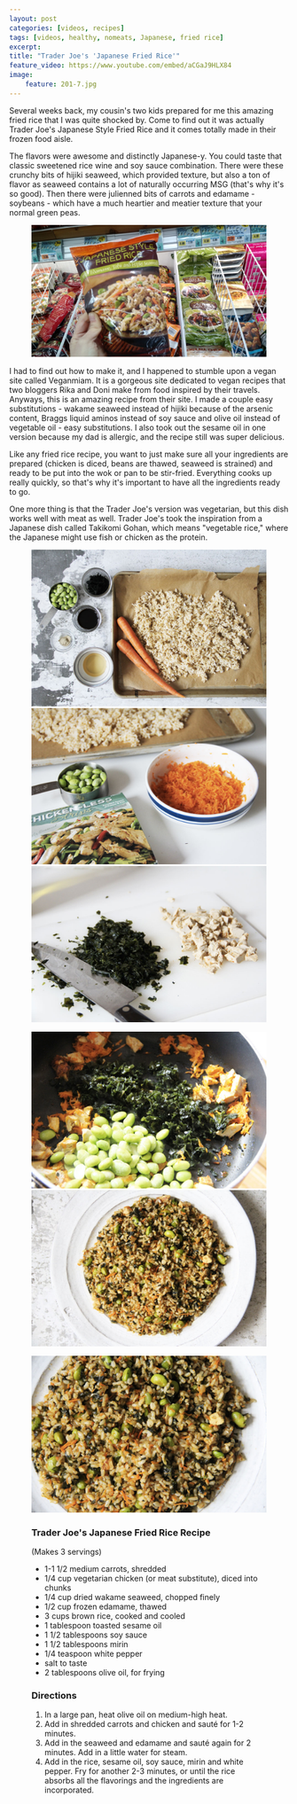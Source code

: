 ```yaml
---
layout: post
categories: [videos, recipes]
tags: [videos, healthy, nomeats, Japanese, fried rice]
excerpt: 
title: "Trader Joe's 'Japanese Fried Rice'" 
feature_video: https://www.youtube.com/embed/aCGaJ9HLX84
image:
    feature: 201-7.jpg
---
```


Several weeks back, my cousin's two kids prepared for me this amazing fried rice that I was quite shocked by.  Come to find out it was actually Trader Joe's Japanese Style Fried Rice and it comes totally made in their frozen food aisle.

The flavors were awesome and distinctly Japanese-y.  You could taste that classic sweetened rice wine and soy sauce combination.  There were these crunchy bits of hijiki seaweed, which provided texture, but also a ton of flavor as seaweed contains a lot of naturally occurring MSG (that's why it's so good).  Then there were julienned bits of carrots and edamame - soybeans - which have a much heartier and meatier texture that your normal green peas.

<figure>
    <img src="/images/201-8.jpg">

</figure>

I had to find out how to make it, and I happened to stumble upon a vegan site called Veganmiam.  It is a gorgeous site dedicated to vegan recipes that two bloggers Rika and Doni make from food inspired by their travels.  Anyways, this is an amazing recipe from their site.  I made a couple easy substitutions - wakame seaweed instead of hijiki because of the arsenic content, Braggs liquid aminos instead of soy sauce and olive oil instead of vegetable oil - easy substitutions.  I also took out the sesame oil in one version because my dad is allergic, and the recipe still was super delicious.

Like any fried rice recipe, you want to just make sure all your ingredients are prepared (chicken is diced, beans are thawed, seaweed is strained) and ready to be put into the wok or pan to be stir-fried.  Everything cooks up really quickly, so that's why it's important to have all the ingredients ready to go.  

One more thing is that the Trader Joe's version was vegetarian, but this dish works well with meat as well.  Trader Joe's took the inspiration from a Japanese dish called Takikomi Gohan, which means "vegetable rice," where the Japanese might use fish or chicken as the protein.

<figure class="third">
    <img src="/images/201-2.jpg">
    <img src="/images/201-3.jpg">
    <img src="/images/201-4.jpg">
</figure>

<figure class="half">
    <img src="/images/201-5.jpg">
    <img src="/images/201-7.jpg">
</figure>
<figure>
    <img src="/images/201-6.jpg">
</figure>

<figure class="ingredients" markdown="1">

### Trader Joe's Japanese Fried Rice Recipe

(Makes 3 servings)

- 1-1 1/2 medium carrots, shredded
- 1/4 cup vegetarian chicken (or meat substitute), diced into chunks
- 1/4 cup dried wakame seaweed, chopped finely
- 1/2 cup frozen edamame, thawed
- 3 cups brown rice, cooked and cooled
- 1 tablespoon toasted sesame oil
- 1 1/2 tablespoons soy sauce
- 1 1/2 tablespoons mirin 
- 1/4 teaspoon white pepper
- salt to taste
- 2 tablespoons olive oil, for frying
 

</figure>
<figure class="directions" markdown="1">

### Directions

1. In a large pan, heat olive oil on medium-high heat.
2. Add in shredded carrots and chicken and sauté for 1-2 minutes.
3. Add in the seaweed and edamame and sauté again for 2 minutes.  Add in a little water for steam.
4. Add in the rice, sesame oil, soy sauce, mirin and white pepper.  Fry for another 2-3 minutes, or until the rice absorbs all the flavorings and the ingredients are incorporated. 

</figure>
